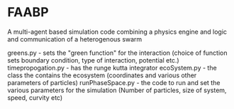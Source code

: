 # FAABP
A multi-agent based simulation code combining a physics engine and logic and communication of a heterogenous swarm

greens.py - sets the "green function" for the interaction (choice of function sets boundary condition, type of interaction, potential etc.)
timepropogation.py - has the runge kutta integrator
ecoSystem.py - the class the contains the ecosystem (coordinates and various other parameters of particles)
runPhaseSpace.py - the code to run and set the various parameters for the simulation (Number of particles, size of system, speed, curvity etc)
